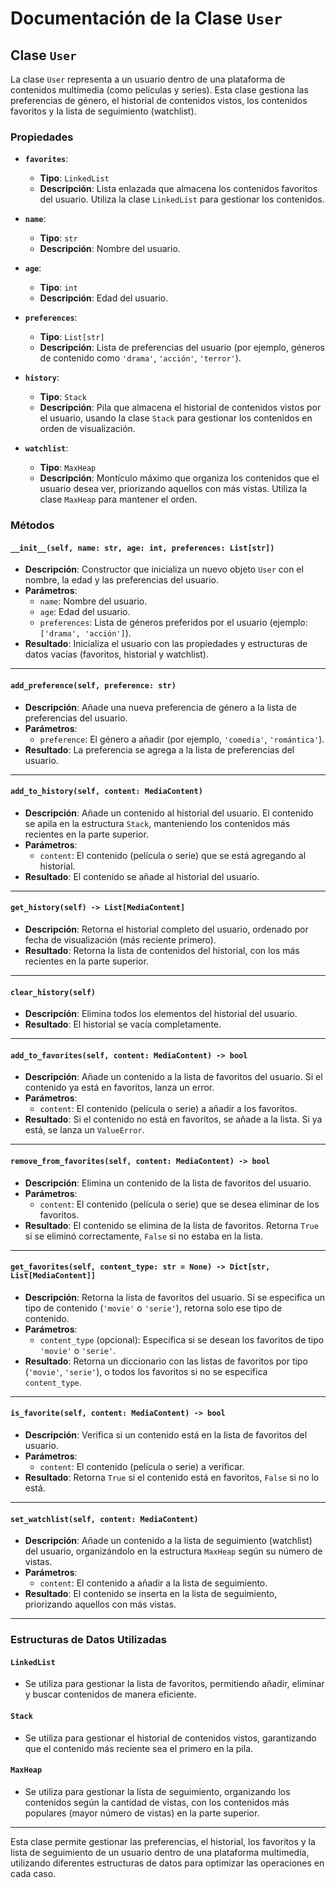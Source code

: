 # **Documentación de la Clase `User`**

## **Clase `User`**

La clase `User` representa a un usuario dentro de una plataforma de contenidos multimedia (como películas y series). Esta clase gestiona las preferencias de género, el historial de contenidos vistos, los contenidos favoritos y la lista de seguimiento (watchlist).

### **Propiedades**
- **`favorites`**:
  - **Tipo**: `LinkedList`
  - **Descripción**: Lista enlazada que almacena los contenidos favoritos del usuario. Utiliza la clase `LinkedList` para gestionar los contenidos.
  
- **`name`**:
  - **Tipo**: `str`
  - **Descripción**: Nombre del usuario.
  
- **`age`**:
  - **Tipo**: `int`
  - **Descripción**: Edad del usuario.
  
- **`preferences`**:
  - **Tipo**: `List[str]`
  - **Descripción**: Lista de preferencias del usuario (por ejemplo, géneros de contenido como `'drama'`, `'acción'`, `'terror'`).

- **`history`**:
  - **Tipo**: `Stack`
  - **Descripción**: Pila que almacena el historial de contenidos vistos por el usuario, usando la clase `Stack` para gestionar los contenidos en orden de visualización.

- **`watchlist`**:
  - **Tipo**: `MaxHeap`
  - **Descripción**: Montículo máximo que organiza los contenidos que el usuario desea ver, priorizando aquellos con más vistas. Utiliza la clase `MaxHeap` para mantener el orden.

### **Métodos**

#### **`__init__(self, name: str, age: int, preferences: List[str])`**
- **Descripción**: Constructor que inicializa un nuevo objeto `User` con el nombre, la edad y las preferencias del usuario.
- **Parámetros**:
  - `name`: Nombre del usuario.
  - `age`: Edad del usuario.
  - `preferences`: Lista de géneros preferidos por el usuario (ejemplo: `['drama', 'acción']`).
- **Resultado**: Inicializa el usuario con las propiedades y estructuras de datos vacías (favoritos, historial y watchlist).

---

#### **`add_preference(self, preference: str)`**
- **Descripción**: Añade una nueva preferencia de género a la lista de preferencias del usuario.
- **Parámetros**:
  - `preference`: El género a añadir (por ejemplo, `'comedia'`, `'romántica'`).
- **Resultado**: La preferencia se agrega a la lista de preferencias del usuario.

---

#### **`add_to_history(self, content: MediaContent)`**
- **Descripción**: Añade un contenido al historial del usuario. El contenido se apila en la estructura `Stack`, manteniendo los contenidos más recientes en la parte superior.
- **Parámetros**:
  - `content`: El contenido (película o serie) que se está agregando al historial.
- **Resultado**: El contenido se añade al historial del usuario.

---

#### **`get_history(self) -> List[MediaContent]`**
- **Descripción**: Retorna el historial completo del usuario, ordenado por fecha de visualización (más reciente primero).
- **Resultado**: Retorna la lista de contenidos del historial, con los más recientes en la parte superior.

---

#### **`clear_history(self)`**
- **Descripción**: Elimina todos los elementos del historial del usuario.
- **Resultado**: El historial se vacía completamente.

---

#### **`add_to_favorites(self, content: MediaContent) -> bool`**
- **Descripción**: Añade un contenido a la lista de favoritos del usuario. Si el contenido ya está en favoritos, lanza un error.
- **Parámetros**:
  - `content`: El contenido (película o serie) a añadir a los favoritos.
- **Resultado**: Si el contenido no está en favoritos, se añade a la lista. Si ya está, se lanza un `ValueError`.

---

#### **`remove_from_favorites(self, content: MediaContent) -> bool`**
- **Descripción**: Elimina un contenido de la lista de favoritos del usuario.
- **Parámetros**:
  - `content`: El contenido (película o serie) que se desea eliminar de los favoritos.
- **Resultado**: El contenido se elimina de la lista de favoritos. Retorna `True` si se eliminó correctamente, `False` si no estaba en la lista.

---

#### **`get_favorites(self, content_type: str = None) -> Dict[str, List[MediaContent]]`**
- **Descripción**: Retorna la lista de favoritos del usuario. Si se especifica un tipo de contenido (`'movie'` o `'serie'`), retorna solo ese tipo de contenido.
- **Parámetros**:
  - `content_type` (opcional): Especifica si se desean los favoritos de tipo `'movie'` o `'serie'`.
- **Resultado**: Retorna un diccionario con las listas de favoritos por tipo (`'movie'`, `'serie'`), o todos los favoritos si no se especifica `content_type`.

---

#### **`is_favorite(self, content: MediaContent) -> bool`**
- **Descripción**: Verifica si un contenido está en la lista de favoritos del usuario.
- **Parámetros**:
  - `content`: El contenido (película o serie) a verificar.
- **Resultado**: Retorna `True` si el contenido está en favoritos, `False` si no lo está.

---

#### **`set_watchlist(self, content: MediaContent)`**
- **Descripción**: Añade un contenido a la lista de seguimiento (watchlist) del usuario, organizándolo en la estructura `MaxHeap` según su número de vistas.
- **Parámetros**:
  - `content`: El contenido a añadir a la lista de seguimiento.
- **Resultado**: El contenido se inserta en la lista de seguimiento, priorizando aquellos con más vistas.

---

### **Estructuras de Datos Utilizadas**

#### **`LinkedList`**
- Se utiliza para gestionar la lista de favoritos, permitiendo añadir, eliminar y buscar contenidos de manera eficiente.

#### **`Stack`**
- Se utiliza para gestionar el historial de contenidos vistos, garantizando que el contenido más reciente sea el primero en la pila.

#### **`MaxHeap`**
- Se utiliza para gestionar la lista de seguimiento, organizando los contenidos según la cantidad de vistas, con los contenidos más populares (mayor número de vistas) en la parte superior.

---

Esta clase permite gestionar las preferencias, el historial, los favoritos y la lista de seguimiento de un usuario dentro de una plataforma multimedia, utilizando diferentes estructuras de datos para optimizar las operaciones en cada caso.
